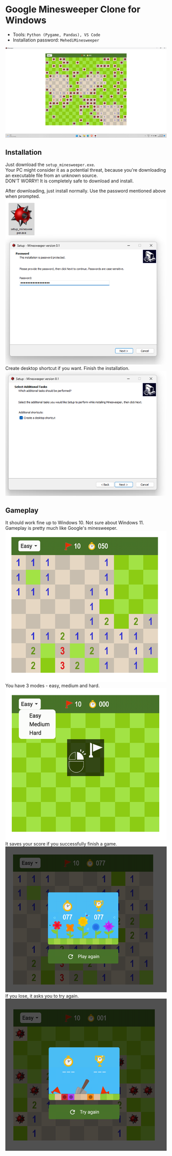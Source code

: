# Google Minesweeper Clone for Windows
- Tools: `Python (Pygame, Pandas), VS Code`
- Installation password: `MehediMinesweeper`

![Minesweeper](https://github.com/MehediEhteshum/Minesweeper/blob/master/screenshots/Screenshot%202023-09-25%20205738.png)

## Installation
Just download the `setup_minesweeper.exe`.<br>
Your PC might consider it as a potential threat, because you're downloading an executable file from an unknown source.<br>
DON'T WORRY! It is completely safe to download and install.<br>

After downloading, just install normally. Use the password mentioned above when prompted.
![password](https://github.com/MehediEhteshum/Minesweeper/blob/master/screenshots/Screenshot%202023-09-24%20230147.png)
<br>
Create desktop shortcut if you want. Finish the installation.
![installation](https://github.com/MehediEhteshum/Minesweeper/blob/master/screenshots/Screenshot%202023-09-24%20230208.png)

## Gameplay
It should work fine up to Windows 10. Not sure about Windows 11.<br>
Gameplay is pretty much like Google's minesweeper.
![gameplay](https://github.com/MehediEhteshum/Minesweeper/blob/master/screenshots/Screenshot%202023-09-24%20230459.png)
<br>
You have 3 modes - easy, medium and hard.
![modes](https://github.com/MehediEhteshum/Minesweeper/blob/master/screenshots/Screenshot%202023-09-24%20230256.png)
<br>
It saves your score if you successfully finish a game.
![won_game](https://github.com/MehediEhteshum/Minesweeper/blob/master/screenshots/Screenshot%202023-09-24%20230534.png)
<br>
If you lose, it asks you to try again.
![lost_game](https://github.com/MehediEhteshum/Minesweeper/blob/master/screenshots/Screenshot%202023-09-24%20230554.png)
